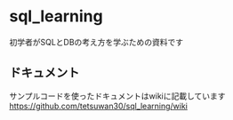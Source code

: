 # sql_learning
初学者がSQLとDBの考え方を学ぶための資料です

## ドキュメント
サンプルコードを使ったドキュメントはwikiに記載しています
https://github.com/tetsuwan30/sql_learning/wiki
